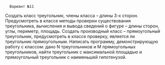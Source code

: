       Вариант №11
  Создать класс треугольник, члены класса – длины 3-х сторон. Предусмотреть в классе методы проверки существования треугольника, вычисления и
вывода сведений о фигуре – длины сторон, углы, периметр, площадь. Создать производный класс – прямоугольный треугольник, предусмотреть в 
классе проверку, является ли треугольник прямоугольным. Написать программу, демонстрирующую работу с классом: дано N треугольников и M 
прямоугольных треугольников, найти треугольник с максимальной площадью и прямоугольный треугольник с наименьшей гипотенузой.
